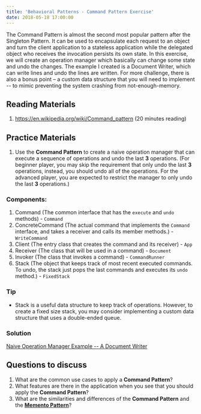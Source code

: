 ```yaml
---
title: 'Behavioral Patterns - Command Pattern Exercise'
date: 2018-05-18 17:00:00
---
```

The Command Pattern is almost the second most popular pattern after the Singleton Pattern. It can be used to encapsulate each request to an object and turn the client application to a stateless application while the delegated object who receives the invocation persists its own state. In this exercise, we will create an operation manager which basically can change some state and undo the changes. The example I created is a Document Writer, which can write lines and undo the lines are written. For more challenge, there is also a bonus point – a custom data structure that you will need to implement --  to mimic preventing the system crashing from not-enough-memory.
<!-- Excerpt End -->

## Reading Materials
1. <a target="_blank" href="https://en.wikipedia.org/wiki/Command_pattern"><i class="external alternate icon"></i> https://en.wikipedia.org/wiki/Command_pattern</a> (20 minutes reading)

## Practice Materials
1. Use the **Command Pattern** to create a naive operation manager that can execute a sequence of operations and undo the last **3** operations. (For beginner player, you may skip the requirement that only undo the last **3** operations, instead, you should undo all of the operations. For the advanced player, you are expected to restrict the manager to only undo the last **3** operations.)

### Components:
1. Command (The common interface that has the `execute` and `undo` methods) - `Command`
2. ConcreteCommand (The actual command that implements the `Command` interface, and takes a receiver and calls its member methods.) - `WriteCommand`
3. Client (The entry class that creates the command and its receiver) - `App`
4. Receiver (The class that will be used in a command) - `Document`
5. Invoker (The class that invokes a command) - `CommandRunner`
6. Stack (The object that keeps track of most recent executed commands. To undo, the stack just pops the last commands and executes its `undo` method.) - `FixedStack`

### Tip
- Stack is a useful data structure to keep track of operations. However, to create a fixed size stack, you may consider implementing a custom data structure that uses a double-ended queue.

### Solution
<a target="_blank" href="https://github.com/zhenyanghua/design-patterns/tree/master/CommandPatternExample/src/main/java"><i class="external alternate icon"></i> Naive Operation Manager Example -- A Document Writer</a>

## Questions to discuss
1. What are the common use cases to apply a **Command Pattern**?
2. What features are there in the application when you see that you should apply the **Command Pattern**?
3. What are the similarities and differences of the **Command Pattern** and the [**Memento Pattern**](https://www.leafyjava.com/articles/behavioral-patterns-memento-pattern-exercise)?